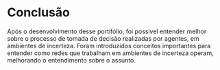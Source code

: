 # Conclusão

Após o desenvolvimento desse portifólio, foi possivel entender melhor sobre o processo de tomada de decisão realizadas por agentes, em ambientes de incerteza. Foram introduzidos conceitos importantes para entender como redes que trabalham em ambientes de incerteza operam, melhorando o entendimento sobre o assunto.